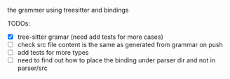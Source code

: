the grammer using treesitter and bindings


TODOs:
- [x] tree-sitter gramar (need add tests for more cases)
- [ ] check src file content is the same as generated from grammar on push
- [ ] add tests for more types
- [ ] need to find out how to place the binding under parser dir and not in parser/src